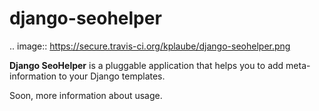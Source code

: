 django-seohelper
================

.. image:: https://secure.travis-ci.org/kplaube/django-seohelper.png

**Django SeoHelper** is a pluggable application that helps you to add
meta-information to your Django templates.

Soon, more information about usage.
